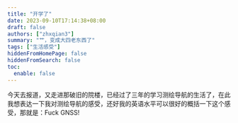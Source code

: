 ```yaml
---
title: "开学了"
date: 2023-09-10T17:14:38+08:00
draft: false
authors: ["zhxqian3"]
summary: "艹，变成大四老东西了"
tags: ["生活感受"]
hiddenFromHomePage: false
hiddenFromSearch: false
toc: 
  enable: false
---
```


今天去报道，又走进那破旧的院楼，已经过了三年的学习测绘导航的生活了，在此我想表达一下我对测绘导航的感受，还好我的英语水平可以很好的概括一下这个感受，那就是：Fuck GNSS!